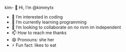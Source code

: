 kim- 👋 Hi, I’m @kimmytx
- 👀 I’m interested in coding
- 🌱 I’m currently learning programming
- 💞️ I’m looking to collaborate on no nvm im independent
- 📫 How to reach me thanks
- 😄 Pronouns: she her
- ⚡ Fun fact: likes to eat

<!---
kimmytx/kimmytx is a ✨ special ✨ repository because its `README.md` (this file) appears on your GitHub profile.
You can click the Preview link to take a look at your changes.
--->
